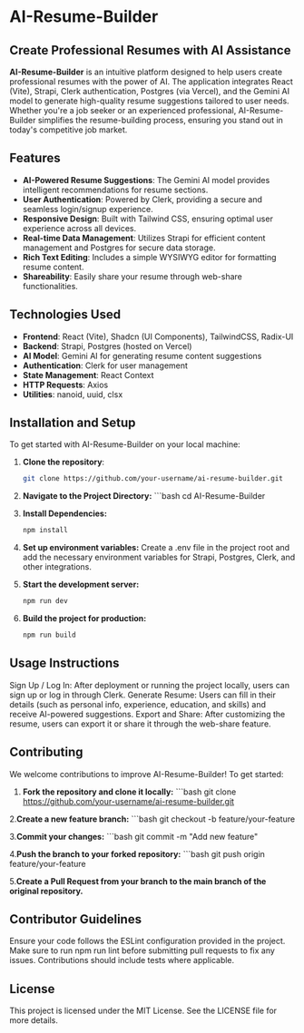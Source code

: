 # AI-Resume-Builder

## Create Professional Resumes with AI Assistance

**AI-Resume-Builder** is an intuitive platform designed to help users create professional resumes with the power of AI. The application integrates React (Vite), Strapi, Clerk authentication, Postgres (via Vercel), and the Gemini AI model to generate high-quality resume suggestions tailored to user needs. Whether you're a job seeker or an experienced professional, AI-Resume-Builder simplifies the resume-building process, ensuring you stand out in today's competitive job market.

## Features

- **AI-Powered Resume Suggestions**: The Gemini AI model provides intelligent recommendations for resume sections.
- **User Authentication**: Powered by Clerk, providing a secure and seamless login/signup experience.
- **Responsive Design**: Built with Tailwind CSS, ensuring optimal user experience across all devices.
- **Real-time Data Management**: Utilizes Strapi for efficient content management and Postgres for secure data storage.
- **Rich Text Editing**: Includes a simple WYSIWYG editor for formatting resume content.
- **Shareability**: Easily share your resume through web-share functionalities.

## Technologies Used

- **Frontend**: React (Vite), Shadcn (UI Components), TailwindCSS, Radix-UI
- **Backend**: Strapi, Postgres (hosted on Vercel)
- **AI Model**: Gemini AI for generating resume content suggestions
- **Authentication**: Clerk for user management
- **State Management**: React Context
- **HTTP Requests**: Axios
- **Utilities**: nanoid, uuid, clsx

## Installation and Setup

To get started with AI-Resume-Builder on your local machine:

1. **Clone the repository**:
      ```bash
      git clone https://github.com/your-username/ai-resume-builder.git


2. **Navigate to the Project Directory:**
       ```bash
       cd AI-Resume-Builder

3. **Install Dependencies:**
     ```bash
     npm install
     
4. **Set up environment variables:**
   Create a .env file in the project root and add the necessary environment variables for Strapi, Postgres, Clerk, and other    integrations.
  
5. **Start the development server:** 
     ```bash
     npm run dev

6. **Build the project for production:**
     ```bash
     npm run build


## Usage Instructions
Sign Up / Log In: After deployment or running the project locally, users can sign up or log in through Clerk.
Generate Resume: Users can fill in their details (such as personal info, experience, education, and skills) and receive AI-powered suggestions.
Export and Share: After customizing the resume, users can export it or share it through the web-share feature.


## Contributing
We welcome contributions to improve AI-Resume-Builder! To get started:

1. **Fork the repository and clone it locally:**
          ```bash
          git clone https://github.com/your-username/ai-resume-builder.git

2.**Create a new feature branch:**
          ```bash
          git checkout -b feature/your-feature

3.**Commit your changes:**
          ```bash
          git commit -m "Add new feature"
    
4.**Push the branch to your forked repository:**
          ```bash
          git push origin feature/your-feature

5.**Create a Pull Request from your branch to the main branch of the original repository.**

## Contributor Guidelines
Ensure your code follows the ESLint configuration provided in the project.
Make sure to run npm run lint before submitting pull requests to fix any issues.
Contributions should include tests where applicable.

## License
This project is licensed under the MIT License. See the LICENSE file for more details.

